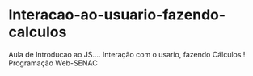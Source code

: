 # Interacao-ao-usuario-fazendo-calculos
 Aula de Introducao ao JS.... Interação com o usario, fazendo Cálculos ! Programação Web-SENAC
